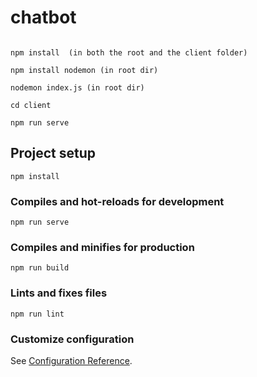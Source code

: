 # chatbot

```

npm install  (in both the root and the client folder)

npm install nodemon (in root dir)

nodemon index.js (in root dir)

cd client

npm run serve

```

## Project setup

```
npm install
```

### Compiles and hot-reloads for development

```
npm run serve
```

### Compiles and minifies for production

```
npm run build
```

### Lints and fixes files

```
npm run lint
```

### Customize configuration

See [Configuration Reference](https://cli.vuejs.org/config/).
